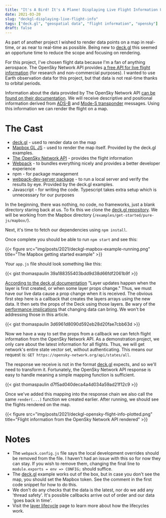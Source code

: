 ```yaml
---
title: "It's A Bird! It's A Plane! Displaying Live Flight Information Using deck.gl"
date: 2021-03-20
slug: "deckgl-displaying-live-flight-info"
tags: ["deck.gl", "geospatial data", "flight information", "opensky"]
draft: false
---
```

As part of another project I wished to render data points on a map in real-time, or as near to real-time as possible. Being new to [deck.gl](http://deck.gl) this seemed an opportune time to reduce the scope and focusing on rendering. 

For this project, I've chosen flight data because I'm a fan of anything aerospace. The OpenSky Network API provides [a free API for live flight information](https://opensky-network.org/apidoc/) (for research and non-commercial purposes). I wanted to use Earth observation data for this project, but that data is not real-time thanks to orbital periods. 

Information about the data provided by The OpenSky Network API [can be found on their documentation](https://opensky-network.org/apidoc/). We will receive descriptive and positional information derived from [ADS-B](https://www.faa.gov/nextgen/programs/adsb/) and [Mode-S transponder](https://trig-avionics.com/knowledge-bank/transponders/mode-s/) messages. Using this information we can render the flight on a map.

# The Cast
- [deck.gl](http://deck.gl) - used to render data on the map
- [Mapbox GL JS](https://www.mapbox.com/mapbox-gljs) - used to render the map itself. Provided by the deck.gl examples.
- [The OpenSky Network API](https://opensky-network.org/) - provides the flight information
- [Webpack](https://webpack.js.org/) - to bundles everything nicely and provides a better developer experience
- npm - for package management
- [webpack-dev-server package](https://github.com/webpack/webpack-dev-server) - to run a local server and verify the results by eye. Provided by the deck.gl examples.
- Javascript - for writing the code. Typescript takes extra setup which is unnecessary for our purposes

In the beginning, there was nothing, no code, no frameworks, just a blank directory staring back at us. To fix this we clone the [deck.gl repository](https://github.com/visgl/deck.gl/). We will be working from the Mapbox directory (`/examples/get-started/pure-js/mapbox/`).

Next, it's time to fetch our dependencies using `npm install`. 

Once complete you should be able to run `npm start` and see this:

{{< figure src="img/posts/2021/deckgl-mapbox-example-running.png" title="The Mapbox getting started example" >}}

Your `app.js` file should look something like this:

{{< gist thomaspaulin 39a188355403bdd9d38d66fdf2061b9f >}}

[According to the deck.gl documentation](https://deck.gl/docs/developer-guide/performance) "Layer updates happen when the layer is first created, or when some layer props change." Thus, we must have our live data cause a prop change when it is received. The obvious first step here is a callback that creates the layers arrays using the new data. It then sets the props of the Deck using those layers. Be wary of the [performance implications](https://deck.gl/docs/developer-guide/performance) that changing data can bring. We won't be addressing those in this article.

{{< gist thomaspaulin 3d6961d8090d592eb28d20fae7cbb63d >}}

Now we have a way to set the props from a callback we can fetch flight information from the OpenSky Network API. As a demonstration project, we only care about the latest information for all flights. Thus, we will get network's entire state vector set, without authenticating. This means our request is: `GET https://opensky-network.org/api/states/all`.

The response we receive is not in the format [deck.gl](http://deck.gl) expects, and so we'll need to transform it. Fortunately, the OpenSky Network API response is easy to handle meaning a simple mapping function is sufficient. 

{{< gist thomaspaulin d7f5ad040deca4a4d034a59ad21f12c9 >}}

Once we've added this mapping into the response chain we also call the same `render(...)` function we created earlier. After running, we should see the flights rendered on the map.

{{< figure src="img/posts/2021/deckgl-opensky-flight-info-plotted.png" title="Flight information from the OpenSky Network API rendered" >}}

# Notes
- The `webpack.config.js` file says the local development overrides should be removed from the file. I haven't had an issue with this so for now they can stay. If you wish to remove them, changing the final line to `module.exports = env => CONFIG;` should suffice.
- The [deck.gl](http://deck.gl) example works out of the box, but in case you don't see the map, you should set the Mapbox token. See the comment in the first code snippet for how to do this.
- We don't do any checks that the data is the latest, nor do we add any 'thread safety'. It's possible callbacks arrive out of order and our data 'goes back in time'.
- Visit the [layer lifecycle](https://deck.gl/docs/developer-guide/custom-layers/layer-lifecycle) page to learn more about how the lifecycles work.
